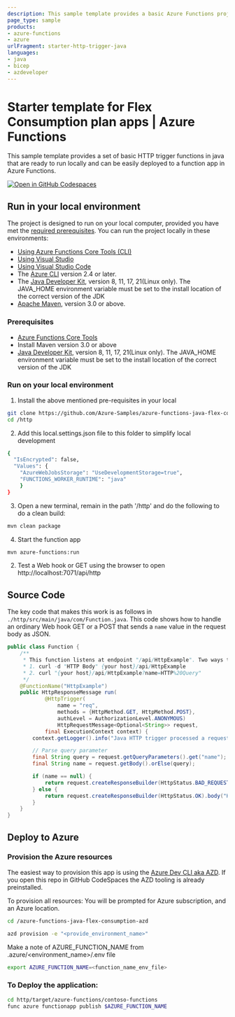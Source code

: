 ```yaml
---
description: This sample template provides a basic Azure Functions project in Java (HTTP triggers) that's ready to run locally and can be easily deployed to Azure.
page_type: sample
products:
- azure-functions
- azure
urlFragment: starter-http-trigger-java
languages:
- java
- bicep
- azdeveloper
---
```


# Starter template for Flex Consumption plan apps | Azure Functions

This sample template provides a set of basic HTTP trigger functions in java that are ready to run locally and can be easily deployed to a function app in Azure Functions.  

[![Open in GitHub Codespaces](https://github.com/codespaces/badge.svg)](https://github.com/codespaces/new?hide_repo_select=true&ref=main&repo=575770869)

## Run in your local environment

The project is designed to run on your local computer, provided you have met the [required prerequisites](#prerequisites). You can run the project locally in these environments:

+ [Using Azure Functions Core Tools (CLI)](#using-azure-functions-core-tools-cli)
+ [Using Visual Studio](#using-visual-studio)
+ [Using Visual Studio Code](#using-visual-studio-code)
+ The [Azure CLI](https://learn.microsoft.com/en-us/cli/azure/install-azure-cli) version 2.4 or later.
+ The [Java Developer Kit](https://learn.microsoft.com/en-us/azure/developer/java/fundamentals/java-support-on-azure), version 8, 11, 17, 21(Linux only). The JAVA_HOME environment variable must be set to the install location of the correct version of the JDK
+ [Apache Maven](https://maven.apache.org/), version 3.0 or above.

### Prerequisites

+ [Azure Functions Core Tools](https://learn.microsoft.com/azure/azure-functions/functions-run-local?tabs=v4%2Cmacos%2Ccsharp%2Cportal%2Cbash#install-the-azure-functions-core-tools)
+ Install Maven version 3.0 or above 
+ [Java Developer Kit](https://learn.microsoft.com/en-us/azure/developer/java/fundamentals/java-support-on-azure), version 8, 11, 17, 21(Linux only). The JAVA_HOME environment variable must be set to the install location of the correct version of the JDK

### Run on your local environment

1) Install the above mentioned pre-requisites in your local

```bash
git clone https://github.com/Azure-Samples/azure-functions-java-flex-consumption-azd.git
cd /http
```

2) Add this local.settings.json file to this folder to simplify local development

```bash
{
  "IsEncrypted": false,
  "Values": {
    "AzureWebJobsStorage": "UseDevelopmentStorage=true",
    "FUNCTIONS_WORKER_RUNTIME": "java"
    }
}
```
3) Open a new terminal, remain in the path '/http' and do the following to do a clean build:

```bash
mvn clean package
```

4) Start the function app

```bash
mvn azure-functions:run
```

2) Test a Web hook or GET using the browser to open http://localhost:7071/api/http


## Source Code

The key code that makes this work is as follows in `./http/src/main/java/com/Function.java`. This code shows how to handle an ordinary Web hook GET or a POST that sends
a `name` value in the request body as JSON.  

```java
public class Function {
    /**
     * This function listens at endpoint "/api/HttpExample". Two ways to invoke it using "curl" command in bash:
     * 1. curl -d "HTTP Body" {your host}/api/HttpExample
     * 2. curl "{your host}/api/HttpExample?name=HTTP%20Query"
     */
    @FunctionName("HttpExample")
    public HttpResponseMessage run(
            @HttpTrigger(
                name = "req",
                methods = {HttpMethod.GET, HttpMethod.POST},
                authLevel = AuthorizationLevel.ANONYMOUS)
                HttpRequestMessage<Optional<String>> request,
            final ExecutionContext context) {
        context.getLogger().info("Java HTTP trigger processed a request.");

        // Parse query parameter
        final String query = request.getQueryParameters().get("name");
        final String name = request.getBody().orElse(query);

        if (name == null) {
            return request.createResponseBuilder(HttpStatus.BAD_REQUEST).body("Please pass a name on the query string or in the request body").build();
        } else {
            return request.createResponseBuilder(HttpStatus.OK).body("Hello, " + name).build();
        }
    }
}

```

## Deploy to Azure

### Provision the Azure resources
The easiest way to provision this app is using the [Azure Dev CLI aka AZD](https://aka.ms/azd). If you open this repo in GitHub CodeSpaces the AZD tooling is already preinstalled.

To provision all resources:
You will be prompted for Azure subscription, and an Azure location.

```bash
cd /azure-functions-java-flex-consumption-azd

azd provision -e "<provide_environment_name>"
```
Make a note of AZURE_FUNCTION_NAME from .azure/<environment_name>/.env file

```bash
export AZURE_FUNCTION_NAME=<function_name_env_file>
```

### To Deploy the application:

```bash
cd http/target/azure-functions/contoso-functions
func azure functionapp publish $AZURE_FUNCTION_NAME
```
